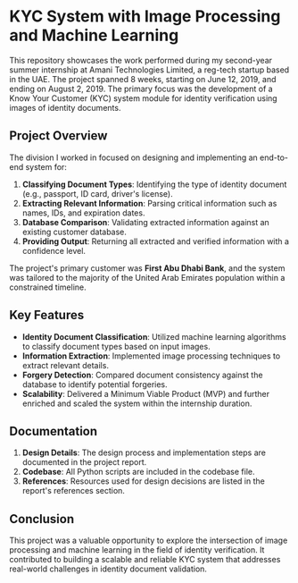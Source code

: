 # KYC System with Image Processing and Machine Learning

This repository showcases the work performed during my second-year summer internship at Amani Technologies Limited, a reg-tech startup based in the UAE. The project spanned 8 weeks, starting on June 12, 2019, and ending on August 2, 2019. The primary focus was the development of a Know Your Customer (KYC) system module for identity verification using images of identity documents.

## Project Overview
The division I worked in focused on designing and implementing an end-to-end system for:
1. **Classifying Document Types**: Identifying the type of identity document (e.g., passport, ID card, driver's license).
2. **Extracting Relevant Information**: Parsing critical information such as names, IDs, and expiration dates.
3. **Database Comparison**: Validating extracted information against an existing customer database.
4. **Providing Output**: Returning all extracted and verified information with a confidence level.

The project's primary customer was **First Abu Dhabi Bank**, and the system was tailored to the majority of the United Arab Emirates population within a constrained timeline.

## Key Features
- **Identity Document Classification**: Utilized machine learning algorithms to classify document types based on input images.
- **Information Extraction**: Implemented image processing techniques to extract relevant details.
- **Forgery Detection**: Compared document consistency against the database to identify potential forgeries.
- **Scalability**: Delivered a Minimum Viable Product (MVP) and further enriched and scaled the system within the internship duration.

## Documentation
1. **Design Details**: The design process and implementation steps are documented in the project report.
2. **Codebase**: All Python scripts are included in the codebase file.
3. **References**: Resources used for design decisions are listed in the report's references section.

## Conclusion
This project was a valuable opportunity to explore the intersection of image processing and machine learning in the field of identity verification. It contributed to building a scalable and reliable KYC system that addresses real-world challenges in identity document validation.

